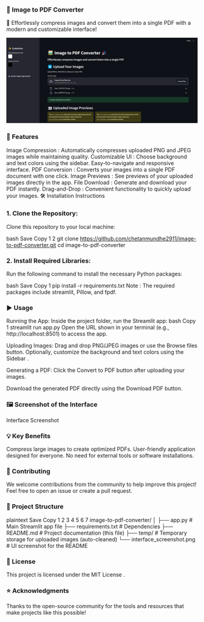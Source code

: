 
### 🌈 Image to PDF Converter 

📄 Effortlessly compress images and convert them into a single PDF with a modern and customizable interface!

![Image to PDF Converter Interface](./interface_screenshot.png)

### 🚀 Features
Image Compression :
Automatically compresses uploaded PNG and JPEG images while maintaining quality.
Customizable UI :
Choose background and text colors using the sidebar.
Easy-to-navigate and responsive interface.
PDF Conversion :
Converts your images into a single PDF document with one click.
Image Previews :
See previews of your uploaded images directly in the app.
File Download :
Generate and download your PDF instantly.
Drag-and-Drop :
Convenient functionality to quickly upload your images.
🛠️ Installation Instructions
### 1. Clone the Repository:
Clone this repository to your local machine:

bash
Save
Copy
1
2
git clone https://github.com/chetanmundhe2911/image-to-pdf-converter.git
cd image-to-pdf-converter

### 2. Install Required Libraries:
Run the following command to install the necessary Python packages:

bash
Save
Copy
1
pip install -r requirements.txt
Note : The required packages include streamlit, Pillow, and fpdf. 

### ▶️ Usage
Running the App:
Inside the project folder, run the Streamlit app:
bash
Copy
1
streamlit run app.py
Open the URL shown in your terminal (e.g., http://localhost:8501) to access the app.

Uploading Images:
Drag and drop PNG/JPEG images or use the Browse files button.
Optionally, customize the background and text colors using the Sidebar .

Generating a PDF:
Click the Convert to PDF button after uploading your images.

Download the generated PDF directly using the Download PDF button.
### 🖼️ Screenshot of the Interface
Interface Screenshot

### 💡 Key Benefits
Compress large images to create optimized PDFs.
User-friendly application designed for everyone.
No need for external tools or software installations.

### 🙌 Contributing
We welcome contributions from the community to help improve this project! Feel free to open an issue or create a pull request.

### 📂 Project Structure

  plaintext
  Save
  Copy
  1
  2
  3
  4
  5
  6
  7
  image-to-pdf-converter/
  │
  ├── app.py                     # Main Streamlit app file
  ├── requirements.txt           # Dependencies
  ├── README.md                  # Project documentation (this file)
  ├── temp/                      # Temporary storage for uploaded images (auto-cleaned)
  └── interface_screenshot.png   # UI screenshot for the README

### 📄 License
This project is licensed under the MIT License .

### ⭐ Acknowledgments
Thanks to the open-source community for the tools and resources that make projects like this possible!

